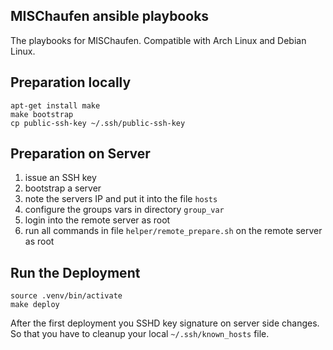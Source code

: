 ## MISChaufen ansible playbooks

The playbooks for MISChaufen. Compatible with Arch Linux and Debian Linux.

## Preparation locally

```
apt-get install make
make bootstrap
cp public-ssh-key ~/.ssh/public-ssh-key
```

## Preparation on Server

1. issue an SSH key
2. bootstrap a server
3. note the servers IP and put it into the file `hosts`
4. configure the groups vars in directory `group_var`
5. login into the remote server as root
6. run all commands in file `helper/remote_prepare.sh` on the remote server as root


## Run the Deployment

```
source .venv/bin/activate
make deploy
```

After the first deployment you SSHD key signature on server side changes. So that you have to cleanup your local `~/.ssh/known_hosts` file.
